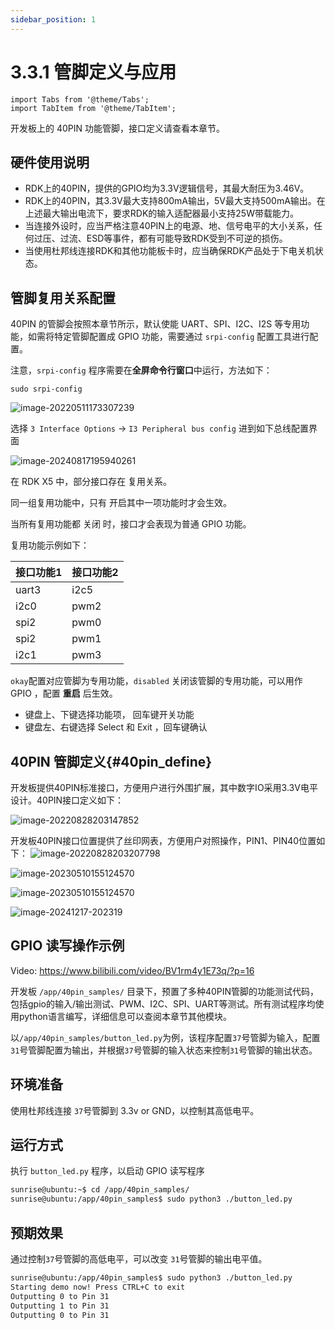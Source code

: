 ```yaml
---
sidebar_position: 1
---
```


# 3.3.1 管脚定义与应用

```mdx-code-block
import Tabs from '@theme/Tabs';
import TabItem from '@theme/TabItem';
```

开发板上的 40PIN 功能管脚，接口定义请查看本章节。

## 硬件使用说明

- RDK上的40PIN，提供的GPIO均为3.3V逻辑信号，其最大耐压为3.46V。
- RDK上的40PIN，其3.3V最大支持800mA输出，5V最大支持500mA输出。在上述最大输出电流下，要求RDK的输入适配器最小支持25W带载能力。
- 当连接外设时，应当严格注意40PIN上的电源、地、信号电平的大小关系，任何过压、过流、ESD等事件，都有可能导致RDK受到不可逆的损伤。
- 当使用杜邦线连接RDK和其他功能板卡时，应当确保RDK产品处于下电关机状态。

## 管脚复用关系配置

40PIN 的管脚会按照本章节所示，默认使能 UART、SPI、I2C、I2S 等专用功能，如需将特定管脚配置成 GPIO 功能，需要通过 `srpi-config` 配置工具进行配置。

注意，`srpi-config` 程序需要在**全屏命令行窗口**中运行，方法如下：

```
sudo srpi-config
```


![image-20220511173307239](http://rdk-doc.oss-cn-beijing.aliyuncs.com/doc/img/03_Basic_Application/01_40pin_user_sample/image/40pin_user_sample/image-20220511173307239.png)

选择 `3 Interface Options` -> `I3 Peripheral bus config` 进到如下总线配置界面

![image-20240817195940261](https://rdk-doc.oss-cn-beijing.aliyuncs.com/doc/img/03_Basic_Application/01_40pin_user_sample/image/40pin_user_sample/image-20240817195940261.png)



在 RDK X5 中，部分接口存在 复用关系。

同一组复用功能中，只有 开启其中一项功能时才会生效。

当所有复用功能都 关闭 时，接口才会表现为普通 GPIO 功能。

复用功能示例如下：

  | 接口功能1 | 接口功能2 | 
  | ---- | ---- |
  | uart3 | i2c5 |
  | i2c0 | pwm2 |
  | spi2 | pwm0 |
  | spi2 | pwm1 |
  | i2c1 | pwm3 |

`okay`配置对应管脚为专用功能，`disabled` 关闭该管脚的专用功能，可以用作 GPIO ，配置 **重启** 后生效。

- 键盘上、下键选择功能项， 回车键开关功能
- 键盘左、右键选择  Select 和 Exit ，回车键确认



## 40PIN 管脚定义{#40pin_define}

开发板提供40PIN标准接口，方便用户进行外围扩展，其中数字IO采用3.3V电平设计。40PIN接口定义如下：

<Tabs groupId="rdk-type">
<TabItem value="x3" label="RDK X3">

![image-20220828203147852](https://rdk-doc.oss-cn-beijing.aliyuncs.com/doc/img/03_Basic_Application/01_40pin_user_sample/image/40pin_user_sample/image-20220828203147852.png)

开发板40PIN接口位置提供了丝印网表，方便用户对照操作，PIN1、PIN40位置如下：
![image-20220828203207798](https://rdk-doc.oss-cn-beijing.aliyuncs.com/doc/img/03_Basic_Application/01_40pin_user_sample/image/40pin_user_sample/image-20220828203207798.png)

</TabItem>

<TabItem value="x3md" label="RDK X3 Module">

![image-20230510155124570](https://rdk-doc.oss-cn-beijing.aliyuncs.com/doc/img/07_Advanced_development/01_hardware_development/rdk_x3_module/image/rdk_x3_module/image-20230510155124570.png)

</TabItem>

<TabItem value="ultra" label="RDK Ultra">

![image-20230510155124570](https://rdk-doc.oss-cn-beijing.aliyuncs.com/doc/img/03_Basic_Application/01_40pin_user_sample/image/40pin_user_sample/image-20230830194924570.png)

</TabItem>

<TabItem value="rdkx5" label="RDK X5">

![image-20241217-202319](https://rdk-doc.oss-cn-beijing.aliyuncs.com/doc/img/03_Basic_Application/01_40pin_user_sample/image/40pin_user_sample/image-20241217-202319.png)

</TabItem>

</Tabs>

## GPIO 读写操作示例

Video: https://www.bilibili.com/video/BV1rm4y1E73q/?p=16

开发板 `/app/40pin_samples/` 目录下，预置了多种40PIN管脚的功能测试代码，包括gpio的输入/输出测试、PWM、I2C、SPI、UART等测试。所有测试程序均使用python语言编写，详细信息可以查阅本章节其他模块。

以`/app/40pin_samples/button_led.py`为例，该程序配置`37`号管脚为输入，配置`31`号管脚配置为输出，并根据`37`号管脚的输入状态来控制`31`号管脚的输出状态。

## 环境准备
使用杜邦线连接 `37`号管脚到 3.3v or GND，以控制其高低电平。

## 运行方式
执行 `button_led.py` 程序，以启动 GPIO 读写程序

  ```bash
  sunrise@ubuntu:~$ cd /app/40pin_samples/
  sunrise@ubuntu:/app/40pin_samples$ sudo python3 ./button_led.py
  ```

## 预期效果
通过控制`37`号管脚的高低电平，可以改变 `31`号管脚的输出电平值。

  ```bash
  sunrise@ubuntu:/app/40pin_samples$ sudo python3 ./button_led.py
  Starting demo now! Press CTRL+C to exit
  Outputting 0 to Pin 31
  Outputting 1 to Pin 31
  Outputting 0 to Pin 31
  ```
